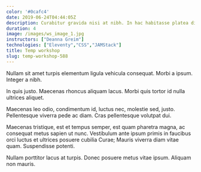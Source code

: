 ```yaml
---
color: '#0cafc4'
date: 2019-06-24T04:44:05Z
description: Curabitur gravida nisi at nibh. In hac habitasse platea dictumst.
duration: 4
image: /images/ws_image_1.jpg
instructors: ["Deanna Greim"]
technologies: ["Eleventy","CSS","JAMStack"]
title: Temp workshop
slug: temp-workshop-588
---
```

Nullam sit amet turpis elementum ligula vehicula consequat. Morbi a ipsum. Integer a nibh.

In quis justo. Maecenas rhoncus aliquam lacus. Morbi quis tortor id nulla ultrices aliquet.

Maecenas leo odio, condimentum id, luctus nec, molestie sed, justo. Pellentesque viverra pede ac diam. Cras pellentesque volutpat dui.

Maecenas tristique, est et tempus semper, est quam pharetra magna, ac consequat metus sapien ut nunc. Vestibulum ante ipsum primis in faucibus orci luctus et ultrices posuere cubilia Curae; Mauris viverra diam vitae quam. Suspendisse potenti.

Nullam porttitor lacus at turpis. Donec posuere metus vitae ipsum. Aliquam non mauris.
